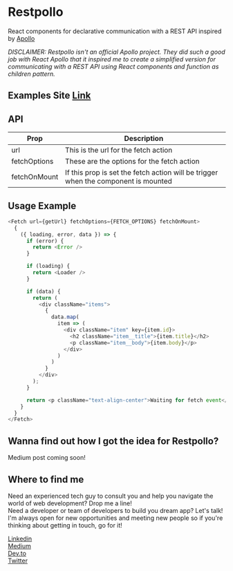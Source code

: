 # Restpollo

React components for declarative communication with a REST API inspired by [Apollo](https://www.apollographql.com/)

*DISCLAIMER: Restpollo isn't an official Apollo project. They did such a good job with React Apollo that it inspired me to create a simplified version for communicating with a REST API using React components and function as children  pattern.*

## Examples Site [Link](https://irideveloper.github.io/restpollo/)



## API

Prop        | Description
--- | --- 
url         | This is the url for the fetch action
fetchOptions | These are the options for the fetch action
fetchOnMount | If this prop is set the fetch action will be trigger when the component is mounted

## Usage Example

```javascript
<Fetch url={getUrl} fetchOptions={FETCH_OPTIONS} fetchOnMount>
  {
    ({ loading, error, data }) => {
      if (error) {
        return <Error />
      }

      if (loading) {
        return <Loader />
      }

      if (data) {
        return (
          <div className="items">
            {
              data.map(
                item => (
                  <div className="item" key={item.id}>
                    <h2 className="item__title">{item.title}</h2>
                    <p className="item__body">{item.body}</p>
                  </div>
                )
              )
            }
          </div>
        );
      }

      return <p className="text-align-center">Waiting for fetch event</p>
    }
  }
</Fetch>
```

## Wanna find out how I got the idea for Restpollo?

Medium post coming soon!

## Where to find me

Need an experienced tech guy to consult you and help you navigate the world of web development? Drop me a line!\
Need a developer or team of developers to build you dream app? Let's talk!\
I'm always open for new opportunities and meeting new people so if you're thinking about getting in touch, go for it!

[Linkedin](https://www.linkedin.com/in/gvozderacbojan/)\
[Medium](https://medium.com/@bojangbusiness)\
[Dev.to](https://dev.to/irideveloper)\
[Twitter](https://twitter.com/GvozderacBojan)